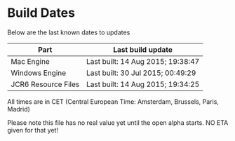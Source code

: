 # Build Dates

Below are the last known dates to updates

Part | Last build update
-----|-----
Mac Engine | Last built: 14 Aug 2015; 19:38:47
Windows Engine | Last built: 30 Jul 2015; 00:49:29
JCR6 Resource Files | Last built: 14 Aug 2015; 19:34:25
All times are in CET (Central European Time: Amsterdam, Brussels, Paris, Madrid)


Please note this file has no real value yet until the open alpha starts. NO ETA given for that yet!
